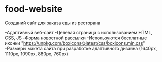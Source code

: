 # food-website
Созданий сайт для заказа еды из ресторана

-Адаптивный веб-сайт
-Целевая страница с использованием HTML, CSS, JS 
-Форма новостной рассылки 
-Используются бесплатные иконки "https://unpkg.com/boxicons@latest/css/boxicons.min.css"
-Размеры макета сайта при разработке адаптивного дизайна (1640px, 1110px, 1090px, 880px, 760px)
